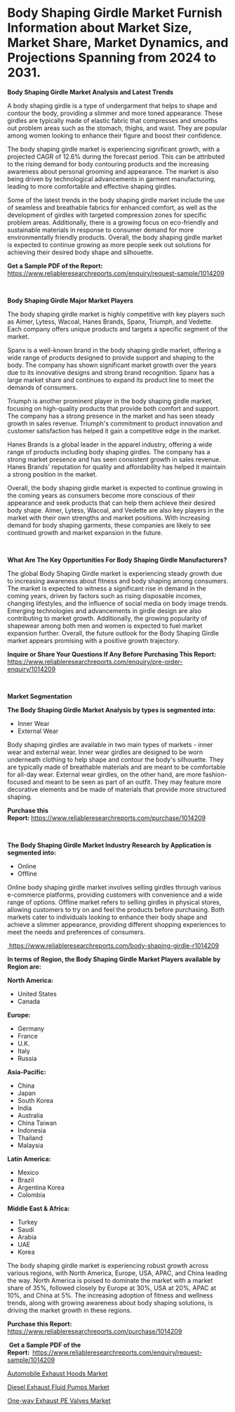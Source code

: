 <p><h1>Body Shaping Girdle Market Furnish Information about Market Size, Market Share, Market Dynamics, and Projections Spanning from 2024 to 2031.</h1></p><p><strong>Body Shaping Girdle Market Analysis and Latest Trends</strong></p>
<p><p>A body shaping girdle is a type of undergarment that helps to shape and contour the body, providing a slimmer and more toned appearance. These girdles are typically made of elastic fabric that compresses and smooths out problem areas such as the stomach, thighs, and waist. They are popular among women looking to enhance their figure and boost their confidence.</p><p>The body shaping girdle market is experiencing significant growth, with a projected CAGR of 12.6% during the forecast period. This can be attributed to the rising demand for body contouring products and the increasing awareness about personal grooming and appearance. The market is also being driven by technological advancements in garment manufacturing, leading to more comfortable and effective shaping girdles.</p><p>Some of the latest trends in the body shaping girdle market include the use of seamless and breathable fabrics for enhanced comfort, as well as the development of girdles with targeted compression zones for specific problem areas. Additionally, there is a growing focus on eco-friendly and sustainable materials in response to consumer demand for more environmentally friendly products. Overall, the body shaping girdle market is expected to continue growing as more people seek out solutions for achieving their desired body shape and silhouette.</p></p>
<p><strong>Get a Sample PDF of the Report:&nbsp;</strong> <a href="https://www.reliableresearchreports.com/enquiry/request-sample/1014209">https://www.reliableresearchreports.com/enquiry/request-sample/1014209</a></p>
<p>&nbsp;</p>
<p><strong>Body Shaping Girdle Major Market Players</strong></p>
<p><p>The body shaping girdle market is highly competitive with key players such as Aimer, Lytess, Wacoal, Hanes Brands, Spanx, Triumph, and Vedette. Each company offers unique products and targets a specific segment of the market.</p><p>Spanx is a well-known brand in the body shaping girdle market, offering a wide range of products designed to provide support and shaping to the body. The company has shown significant market growth over the years due to its innovative designs and strong brand recognition. Spanx has a large market share and continues to expand its product line to meet the demands of consumers.</p><p>Triumph is another prominent player in the body shaping girdle market, focusing on high-quality products that provide both comfort and support. The company has a strong presence in the market and has seen steady growth in sales revenue. Triumph's commitment to product innovation and customer satisfaction has helped it gain a competitive edge in the market.</p><p>Hanes Brands is a global leader in the apparel industry, offering a wide range of products including body shaping girdles. The company has a strong market presence and has seen consistent growth in sales revenue. Hanes Brands' reputation for quality and affordability has helped it maintain a strong position in the market.</p><p>Overall, the body shaping girdle market is expected to continue growing in the coming years as consumers become more conscious of their appearance and seek products that can help them achieve their desired body shape. Aimer, Lytess, Wacoal, and Vedette are also key players in the market with their own strengths and market positions. With increasing demand for body shaping garments, these companies are likely to see continued growth and market expansion in the future.</p></p>
<p>&nbsp;</p>
<p><strong>What Are The Key Opportunities For Body Shaping Girdle Manufacturers?</strong></p>
<p><p>The global Body Shaping Girdle market is experiencing steady growth due to increasing awareness about fitness and body shaping among consumers. The market is expected to witness a significant rise in demand in the coming years, driven by factors such as rising disposable incomes, changing lifestyles, and the influence of social media on body image trends. Emerging technologies and advancements in girdle design are also contributing to market growth. Additionally, the growing popularity of shapewear among both men and women is expected to fuel market expansion further. Overall, the future outlook for the Body Shaping Girdle market appears promising with a positive growth trajectory.</p></p>
<p><strong>Inquire or Share Your Questions If Any Before Purchasing This Report:</strong> <a href="https://www.reliableresearchreports.com/enquiry/pre-order-enquiry/1014209">https://www.reliableresearchreports.com/enquiry/pre-order-enquiry/1014209</a></p>
<p>&nbsp;</p>
<p><strong>Market Segmentation</strong></p>
<p><strong>The Body Shaping Girdle Market Analysis by types is segmented into:</strong></p>
<p><ul><li>Inner Wear</li><li>External Wear</li></ul></p>
<p><p>Body shaping girdles are available in two main types of markets - inner wear and external wear. Inner wear girdles are designed to be worn underneath clothing to help shape and contour the body's silhouette. They are typically made of breathable materials and are meant to be comfortable for all-day wear. External wear girdles, on the other hand, are more fashion-focused and meant to be seen as part of an outfit. They may feature more decorative elements and be made of materials that provide more structured shaping.</p></p>
<p><strong>Purchase this Report:&nbsp;</strong><a href="https://www.reliableresearchreports.com/purchase/1014209">https://www.reliableresearchreports.com/purchase/1014209</a></p>
<p>&nbsp;</p>
<p><strong>The Body Shaping Girdle Market Industry Research by Application is segmented into:</strong></p>
<p><ul><li>Online</li><li>Offline</li></ul></p>
<p><p>Online body shaping girdle market involves selling girdles through various e-commerce platforms, providing customers with convenience and a wide range of options. Offline market refers to selling girdles in physical stores, allowing customers to try on and feel the products before purchasing. Both markets cater to individuals looking to enhance their body shape and achieve a slimmer appearance, providing different shopping experiences to meet the needs and preferences of consumers.</p></p>
<p><a href="https://www.reliableresearchreports.com/body-shaping-girdle-r1014209">&nbsp;https://www.reliableresearchreports.com/body-shaping-girdle-r1014209</a></p>
<p><strong>In terms of Region, the Body Shaping Girdle Market Players available by Region are:</strong></p>
<p>
    <p> <strong> North America: </strong>
        <ul>
            <li>United States</li>
            <li>Canada</li>
        </ul>
        </p> 
    <p> <strong> Europe: </strong>
        <ul>
            <li>Germany</li>
            <li>France</li>
            <li>U.K.</li>
            <li>Italy</li>
            <li>Russia</li>
        </ul>
        </p> 
    <p> <strong> Asia-Pacific: </strong>
        <ul>
            <li>China</li>
            <li>Japan</li>
            <li>South Korea</li>
            <li>India</li>
            <li>Australia</li>
            <li>China Taiwan</li>
            <li>Indonesia</li>
            <li>Thailand</li>
            <li>Malaysia</li>
        </ul>
        </p> 
    <p> <strong> Latin America: </strong>
        <ul>
            <li>Mexico</li>
            <li>Brazil</li>
            <li>Argentina Korea</li>
            <li>Colombia</li>
        </ul>
        </p> 
    <p> <strong> Middle East & Africa: </strong>
        <ul>
            <li>Turkey</li>
            <li>Saudi</li>
            <li>Arabia</li>
            <li>UAE</li>
            <li>Korea</li>
        </ul>
    </p>
    </p>
<p><p>The body shaping girdle market is experiencing robust growth across various regions, with North America, Europe, USA, APAC, and China leading the way. North America is poised to dominate the market with a market share of 35%, followed closely by Europe at 30%, USA at 20%, APAC at 10%, and China at 5%. The increasing adoption of fitness and wellness trends, along with growing awareness about body shaping solutions, is driving the market growth in these regions.</p></p>
<p><strong>Purchase this Report: </strong><a href="https://www.reliableresearchreports.com/purchase/1014209">https://www.reliableresearchreports.com/purchase/1014209</a></p>
<p>&nbsp;<strong>Get a Sample PDF of the Report:&nbsp;&nbsp;</strong><a href="https://www.reliableresearchreports.com/enquiry/request-sample/1014209">https://www.reliableresearchreports.com/enquiry/request-sample/1014209</a></p>
<p><strong></strong></p>
<p><p><a href="https://www.linkedin.com/pulse/automobile-exhaust-hoods-market-global-share-ranking-overall-4cboc">Automobile Exhaust Hoods Market</a></p><p><a href="https://www.linkedin.com/pulse/deep-dive-diesel-exhaust-fluid-pumps-market-itstrends-segmentation-yqcuf">Diesel Exhaust Fluid Pumps Market</a></p><p><a href="https://www.linkedin.com/pulse/strategic-insights-global-one-way-exhaust-pe-valves-market-trends-rjvkc">One-way Exhaust PE Valves Market</a></p></p>